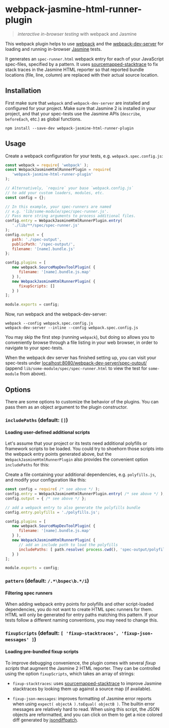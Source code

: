 # webpack-jasmine-html-runner-plugin

> *interactive in-browser testing* with webpack and Jasmine

This webpack plugin helps to use  [webpack](http://webpack.github.io/) and the [webpack-dev-server](https://webpack.github.io/docs/webpack-dev-server.html) for loading and running in-browser [Jasmine](http://jasmine.github.io) tests.

It generates an `spec-runner.html` webpack entry for each of your JavaScript spec-files, specified by a pattern. It uses [sourcemapped-stacktrace](https://github.com/novocaine/sourcemapped-stacktrace) to fix stack traces in the Jasmine HTML reporter so that reported bundle locations (file, line, column) are replaced with their actual source location.


## Installation

First make sure that `webpack` and `webpack-dev-server` are installed and configured for your project.
Make sure that Jasmine 2 is installed in your project, and that your spec-tests use the Jasmine APIs (`describe`, `beforeEach`, etc.) as global functions.

```console
npm install --save-dev webpack-jasmine-html-runner-plugin
```


## Usage

Create a webpack configuration for your tests, e.g. `webpack.spec.config.js`:

```js
const webpack = require( 'webpack' );
const WebpackJasmineHtmlRunnerPlugin = require(
   'webpack-jasmine-html-runner-plugin'
);

// Alternatively, `require` your base `webpack.config.js`
// to add your custom loaders, modules, etc.
const config = {};

// In this example, your spec-runners are named
// e.g. 'lib/some-module/spec/spec-runner.js'.
// Pass more string arguments to process additional files.
config.entry = WebpackJasmineHtmlRunnerPlugin.entry(
   './lib/**/spec/spec-runner.js'
);
config.output = {
   path: './spec-output',
   publicPath: '/spec-output/',
   filename: '[name].bundle.js'
};

config.plugins = [
   new webpack.SourceMapDevToolPlugin( {
      filename: '[name].bundle.js.map'
   } ),
   new WebpackJasmineHtmlRunnerPlugin( {
      fixupScripts: []
   } )
];

module.exports = config;
```

Now, run webpack and the webpack-dev-server:

```console
webpack --config webpack.spec.config.js
webpack-dev-server --inline --config webpack.spec.config.js
```

You may skip the first step (running `webpack`), but doing so allows you to conveniently browse through a file listing in your web browser, in order to navigate to your spec-tests.

When the webpack dev server has finished setting up, you can visit your spec-tests under [localhost:8080/webpack-dev-server/spec-output/](http://localhost:8080/webpack-dev-server/spec-output/) (append `lib/some-module/spec/spec-runner.html` to view the test for `some-module` from above).


## Options

There are some options to customize the behavior of the plugins. You can pass them as an object argument to the plugin constructor.


### `includePaths` (default: `[]`)

#### Loading user-defined additional scripts

Let's assume that your project or its tests need additional polyfills or framework scripts to be loaded.
You could try to shoehorn those scripts into the webpack entry points generated above, but the `WebpackJasmineHtmlRunnerPlugin` also provides the convenient option `includePaths` for this:

Create a file containing your additional dependencies, e.g. `polyfills.js`, and modify your configuration like this:

```js
const config = require( /* see above */ );
config.entry = WebpackJasmineHtmlRunnerPlugin.entry( /* see above */ );
config.output = { /* see above */ };

// add a webpack entry to also generate the polyfills bundle
config.entry.polyfills = './polyfills.js';

config.plugins = [
   new webpack.SourceMapDevToolPlugin( {
      filename: '[name].bundle.js.map'
   } ),
   new WebpackJasmineHtmlRunnerPlugin( {
      // add an include path to load the polyfills
      includePaths: [ path.resolve( process.cwd(), 'spec-output/polyfills.bundle.js' ) ]
   } )
];

module.exports = config;
```


### `pattern` (default: `/.*\bspec\b.*/i`)

#### Filtering spec runners

When adding webpack entry points for polyfills and other script-loaded dependencies, you do not want to create HTML spec runners for them.
HTML will only be generated for entry paths matching this pattern.
If your tests follow a different naming conventions, you may need to change this.


### `fixupScripts` (default: `[ 'fixup-stacktraces', 'fixup-json-messages' ]`)

#### Loading pre-bundled fixup scripts

To improve debugging convenience, the plugin comes with several *fixup scripts* that augment the Jasmine 2 HTML reporter.
They can be controlled using the option `fixupScripts`, which takes an array of strings:

* `fixup-stacktraces`: uses [sourcemapped-stacktrace](https://github.com/novocaine/sourcemapped-stacktrace) to improve Jasmine stacktraces by looking them up against a source map (if available).

* `fixup-json-messages`: improves formatting of Jasmine error reports when using `expect( objectA ).toEqual( objectB )`.
  The builtin error messages are relatively hard to read. When using this script, the JSON objects are reformatted, and you can click on them to get a nice colored diff generated by [jsondiffpatch](https://github.com/benjamine/jsondiffpatch).
